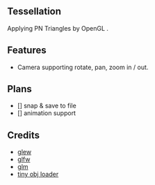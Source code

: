 ## Tessellation

Applying PN Triangles by OpenGL .

## Features 
- Camera supporting rotate, pan, zoom in / out.

## Plans
- [] snap & save to file
- [] animation support 

## Credits
- [glew]()
- [glfw]()
- [glm]()
- [tiny obj loader]()
